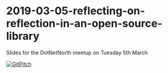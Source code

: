 # 2019-03-05-reflecting-on-reflection-in-an-open-source-library
Slides for the DotNetNorth meetup on Tuesday 5th March

[![GitPitch](https://gitpitch.com/assets/badge.svg)](https://gitpitch.com/mrstebo/2019-03-05-reflecting-on-reflection-in-an-open-source-library/master#/)
